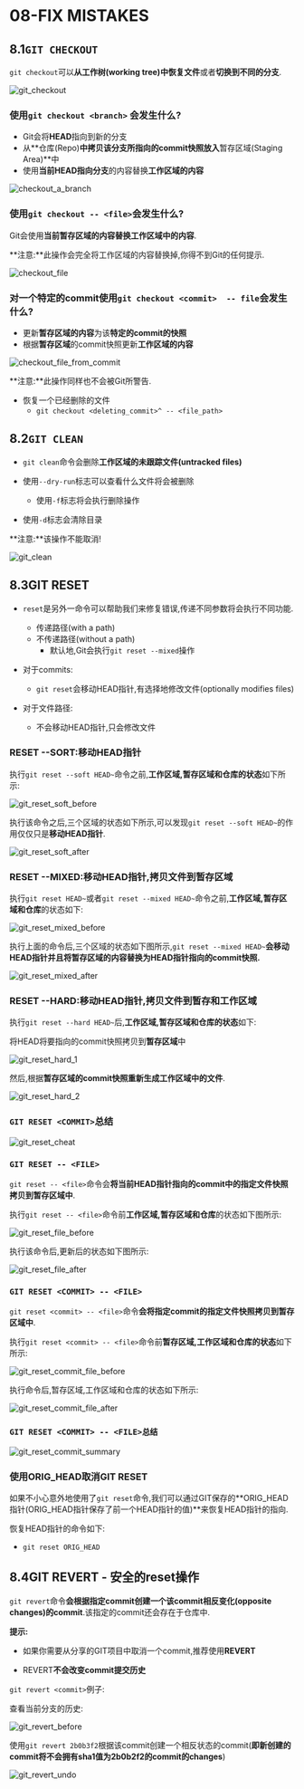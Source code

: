 # 08-FIX MISTAKES

## 8.1`GIT CHECKOUT`

`git checkout`可以**从工作树(working tree)中恢复文件**或者**切换到不同的分支**.

![git_checkout](https://user-images.githubusercontent.com/37855991/218304002-0ee24e3d-f97c-4760-a158-669c42d0167b.png)

### 使用`git checkout <branch>` 会发生什么?

- Git会将**HEAD**指向到新的分支
- 从**仓库(Repo)**中拷贝该分支所指向的commit快照放入**暂存区域(Staging Area)**中
- 使用**当前HEAD指向分支**的内容替换**工作区域的内容**

![checkout_a_branch](https://user-images.githubusercontent.com/37855991/218304018-fc96d89c-712f-4155-8f26-067ae86c18b7.png)

### 使用`git checkout -- <file>`会发生什么?

Git会使用**当前暂存区域的内容替换工作区域中的内容**.

**注意:**此操作会完全将工作区域的内容替换掉,你得不到Git的任何提示.

![checkout_file](https://user-images.githubusercontent.com/37855991/218304025-51264f51-47fc-4d6b-a55a-f6741feaf7bb.png)

### 对一个特定的commit使用`git checkout <commit>  -- file`会发生什么?

- 更新**暂存区域的内容**为该**特定的commit的快照**
- 根据**暂存区域**的commit快照更新**工作区域的内容**

![checkout_file_from_commit](https://user-images.githubusercontent.com/37855991/218304034-3bb08cab-3ed0-44e7-8f48-6b480ca3f5db.png)

**注意:**此操作同样也不会被Git所警告.

- 恢复一个已经删除的文件
  - `git checkout <deleting_commit>^ -- <file_path>`

## 8.2`GIT CLEAN`

- `git clean`命令会删除**工作区域的未跟踪文件(untracked files)**
- 使用`--dry-run`标志可以查看什么文件将会被删除
  - 使用`-f`标志将会执行删除操作

- 使用`-d`标志会清除目录

**注意:**该操作不能取消!

![git_clean](https://user-images.githubusercontent.com/37855991/218304047-4775c41f-d384-4b50-be53-2598f1c559e9.png)

## 8.3GIT RESET

- `reset`是另外一命令可以帮助我们来修复错误,传递不同参数将会执行不同功能.
  - 传递路径(with a path)
  - 不传递路径(without a path)
    - 默认地,Git会执行`git reset --mixed`操作

- 对于commits:
  - `git reset`会移动HEAD指针,有选择地修改文件(optionally modifies files)

- 对于文件路径:
  - 不会移动HEAD指针,只会修改文件

### RESET --SORT:移动HEAD指针

执行`git reset --soft HEAD~`命令之前,**工作区域,暂存区域和仓库的状态**如下所示:

![git_reset_soft_before](https://user-images.githubusercontent.com/37855991/218304057-13736e57-7607-4e2a-b49c-e051d7f0e117.png)

执行该命令之后,三个区域的状态如下所示,可以发现`git reset --soft HEAD~`的作用仅仅只是**移动HEAD指针**.

![git_reset_soft_after](https://user-images.githubusercontent.com/37855991/218304070-8dd114f7-9d7c-4452-91f2-bb88e0eafad9.png)

### RESET --MIXED:移动HEAD指针,拷贝文件到暂存区域

执行`git reset HEAD~`或者`git reset --mixed HEAD~`命令之前,**工作区域,暂存区域和仓库**的状态如下:

![git_reset_mixed_before](https://user-images.githubusercontent.com/37855991/218304077-a8a06a23-e7e5-4dc7-96dd-7149ede20fa4.png)

执行上面的命令后,三个区域的状态如下图所示,`git reset --mixed HEAD~`**会移动HEAD指针并且将暂存区域的内容替换为HEAD指针指向的commit快照.**

![git_reset_mixed_after](https://user-images.githubusercontent.com/37855991/218304082-80ff40bb-b50a-41a7-9088-2a1b87f07053.png)

### RESET --HARD:移动HEAD指针,拷贝文件到暂存和工作区域

执行`git reset --hard HEAD~`后,**工作区域,暂存区域和仓库的状态**如下:

将HEAD将要指向的commit快照拷贝到**暂存区域**中

![git_reset_hard_1](https://user-images.githubusercontent.com/37855991/218304098-b8c0337d-29fb-4bee-8eca-3c1524641d8f.png)

然后,根据**暂存区域的commit快照重新生成工作区域中的文件**.

![git_reset_hard_2](https://user-images.githubusercontent.com/37855991/218304106-b2a51c9d-be18-4cb1-bd34-3ff3d2fd522a.png)

### `GIT RESET <COMMIT>`总结

![git_reset_cheat](https://user-images.githubusercontent.com/37855991/218304116-02101c0e-2a34-4039-a973-87d99046ec62.png)

### `GIT RESET -- <FILE>`

`git reset -- <file>`命令会**将当前HEAD指针指向的commit中的指定文件快照拷贝到暂存区域中**.

执行`git reset -- <file>`命令前**工作区域,暂存区域和仓库**的状态如下图所示:

![git_reset_file_before](https://user-images.githubusercontent.com/37855991/218304120-17c04753-505a-49c9-98a9-3e81719bf680.png)

执行该命令后,更新后的状态如下图所示:

![git_reset_file_after](https://user-images.githubusercontent.com/37855991/218304127-1ea984fc-92bc-48c4-8aa2-e3fa8fede35f.png)

### `GIT RESET <COMMIT> -- <FILE>`

`git reset <commit> -- <file>`命令**会将指定commit的指定文件快照拷贝到暂存区域中**.

执行`git reset <commit> -- <file>`命令前**暂存区域,工作区域和仓库的状态**如下所示:

![git_reset_commit_file_before](https://user-images.githubusercontent.com/37855991/218304134-775b2450-8370-44d2-994e-a09426de0ff8.png)

执行命令后,暂存区域,工作区域和仓库的状态如下所示:

![git_reset_commit_file_after](https://user-images.githubusercontent.com/37855991/218304139-1f4f2ecf-5268-4284-bb95-e7188ad36177.png)

### `GIT RESET <COMMIT> -- <FILE>总结`

![git_reset_commit_summary](https://user-images.githubusercontent.com/37855991/218304147-f7474712-7c9e-4fa6-ab23-58f9b21b8828.png)

### 使用ORIG_HEAD取消GIT RESET

如果不小心意外地使用了`git reset`命令,我们可以通过GIT保存的**ORIG_HEAD指针(ORIG_HEAD指针保存了前一个HEAD指针的值)**来恢复HEAD指针的指向.

恢复HEAD指针的命令如下:

- `git reset ORIG_HEAD`

## 8.4GIT REVERT - 安全的reset操作

`git revert`命令**会根据指定commit创建一个该commit相反变化(opposite changes)的commit**.该指定的commit还会存在于仓库中.

**提示:**

- 如果你需要从分享的GIT项目中取消一个commit,推荐使用**REVERT**

- REVERT**不会改变commit提交历史**

`git revert <commit>`例子:

查看当前分支的历史:

![git_revert_before](https://user-images.githubusercontent.com/37855991/218304159-e214f745-1733-496a-a83f-7a7b7f02db14.png)

使用`git revert 2b0b3f2`根据该commit创建一个相反状态的commit(**即新创建的commit将不会拥有sha1值为2b0b2f2的commit的changes**)

![git_revert_undo](https://user-images.githubusercontent.com/37855991/218304165-683ba322-36ce-4480-8c7a-9877fab5f8cf.png)

